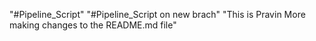 "#Pipeline_Script" 
"#Pipeline_Script on new brach" 
"This is Pravin More making changes to the README.md file" 
